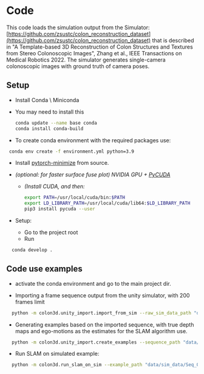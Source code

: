 # Code

This code loads the simulation output from the Simulator:  [https://github.com/zsustc/colon_reconstruction_dataset](https://github.com/zsustc/colon_reconstruction_dataset)
that is described in "A Template-based 3D Reconstruction of Colon Structures and Textures from Stereo Colonoscopic Images", Zhang et al., IEEE Transactions on Medical Robotics  2022.
The simulator generates single-camera colonoscopic images with ground truth of camera poses.

## Setup

* Install Conda \ Miniconda
* You may need to install this

  ```bash
  conda update --name base conda
  conda install conda-build
  ```

* To create conda environment with the required packages use:

```bash
 conda env create -f environment.yml python=3.9
```

* Install [pytorch-minimize](https://github.com/rfeinman/pytorch-minimize) from source.
* *(optional: for faster surface fuse plot) NVIDIA GPU + [PyCUDA](https://documen.tician.de/pycuda/)*
  * *(Install CUDA, and then:*

    ```bash
    export PATH=/usr/local/cuda/bin:$PATH
    export LD_LIBRARY_PATH=/usr/local/cuda/lib64:$LD_LIBRARY_PATH
    pip3 install pycuda --user
    ```

* Setup:
  * Go to the project root
  * Run

```bash
  conda develop .
```

## Code use examples

* activate the conda environment and go to the main project dir.

* Importing a frame sequence output from the unity simulator, with 200 frames limit

```bash
  python -m colon3d.unity_import.import_from_sim --raw_sim_data_path "data/raw_sim_data/Seq_00009" --path_to_save_sequence "data/sim_data/Seq_00009_short" --limit_n_frames 200
```

* Generating examples based on the imported sequence, with true depth maps and ego-motions as the estimates for the SLAM algorithm use.

```bash
  python -m colon3d.unity_import.create_examples --sequence_path "data/sim_data/Seq_00009_short" --n_examples 1 --depth_noise_std_mm 0 --cam_motion_loc_std_mm 0 --cam_motion_rot_std_deg 0
```

* Run SLAM on simulated example:

```bash
  python -m colon3d.run_slam_on_sim --example_path "data/sim_data/Seq_00009_short/Examples/0000" --save_path "data/sim_data/Seq_00009_short/Examples/0000/results" --alg_fov_ratio 0.95
```
